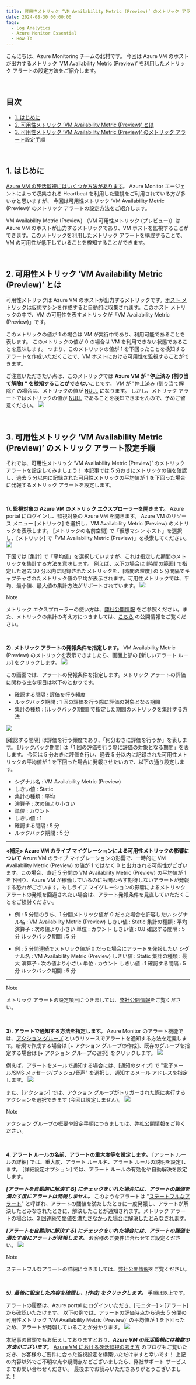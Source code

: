 ```yaml
---
title: 可用性メトリック ‘VM Availability Metric (Preview)’ のメトリック アラートについて
date: 2024-08-30 00:00:00
tags:
  - Log Analytics
  - Azure Monitor Essential
  - How-To
---
```


こんにちは、Azure Monitoring チームの北村です。
今回は Azure VM のホストが出力するメトリック ‘VM Availability Metric (Preview)’ を利用したメトリック アラートの設定方法をご紹介します。

<br>

<!-- more -->
## 目次
- [1. はじめに](#1-はじめに)
- [2. 可用性メトリック ‘VM Availability Metric (Preview)’ とは](#2-可用性メトリック-‘VM-Availability-Metric-Preview-’-とは)
- [3. 可用性メトリック ‘VM Availability Metric (Preview)’ のメトリック アラート設定手順](#3-可用性メトリック-‘VM-Availability-Metric-Preview-’-のメトリック-アラート設定手順)

<br>


## 1. はじめに
[Azure VM の死活監視にはいくつか方法があります](https://jpazmon-integ.github.io/blog/LogAnalytics/MonitorVM02/)。
Azure Monitor エージェントによって収集される Heartbeat を利用した監視をご利用されている方が多いかと思いますが、
今回は可用性メトリック ‘VM Availability Metric (Preview)’ のメトリック アラートの設定方法をご紹介します。

VM Availability Metric (Preview) （VM 可用性メトリック (プレビュー)）は Azure VM のホストが出力するメトリックであり、VM ホストを監視することができます。このメトリックを利用したメトリック アラートを構成することで、VM の可用性が低下していることを検知することができます。

<br>


## 2. 可用性メトリック ‘VM Availability Metric (Preview)’ とは
可用性メトリックは Azure VM のホストが出力するメトリックです。[ホスト メトリック](https://learn.microsoft.com/ja-jp/azure/azure-monitor/reference/supported-metrics/microsoft-compute-virtualmachines-metrics)は仮想マシンを作成すると自動的に収集されます。このホスト メトリックの中で、VM の可用性を表すメトリックが「VM Availability Metric (Preview)」です。

このメトリックの値が 1 の場合は VM が実行中であり、利用可能であることを表します。
このメトリックの値が 0 の場合は VM を利用できない状態であることを意味します。
つまり、このメトリックの値が 1 を下回ったことを検知するアラートを作成いただくことで、VM ホストにおける可用性を監視することができます。

ご注意いただきたい点は、このメトリックでは **Azure VM が "停止済み (割り当て解除) " を検知することができない**ことです。
VM が "停止済み (割り当て解除)" の場合は、メトリックの値が [NULL](https://learn.microsoft.com/ja-jp/azure/virtual-machines/monitor-vm-reference#vm-availability-metric-preview) になります。
しかし、メトリック アラートではメトリックの値が [NULL](https://learn.microsoft.com/ja-jp/azure/azure-monitor/essentials/metrics-aggregation-explained#null-and-zero-values) であることを検知できませんので、予めご留意ください。
![](./VMAvailability-MetricAlert/image01.png)

<br>


## 3. 可用性メトリック ‘VM Availability Metric (Preview)’ のメトリック アラート設定手順
それでは、可用性メトリック ‘VM Availability Metric (Preview)’ のメトリック アラートを設定してみましょう！
本記事では 5 分おきにメトリックの値を確認し、過去 5 分以内に記録された可用性メトリックの平均値が 1 を下回った場合に発報するメトリック アラートを設定します。

<br>

**1). 監視対象の Azure VM のメトリック エクスプローラーを開きます。**
Azure portal にログインし、監視対象の Azure VM を開きます。
Azure VM のリソース メニュー [メトリック] を選択し、VM Availability Metric (Preview) のメトリックを表示します。
[メトリックの名前空間] で「仮想マシン ホスト」を選択し、[メトリック] で「VM Availability Metric (Preview)」を検索してください。
![](./VMAvailability-MetricAlert/image02.png)



下図では [集計] で「平均値」を選択していますが、これは指定した期間のメトリックを集計する方法を意味します。
例えば、以下の場合は [時間の範囲] で指定した過去 30 分以内に記録されたメトリックを、[時間の粒度] の 5 分間隔でキャプチャされたメトリック値の平均が表示されます。可用性メトリックでは、平均、最小値、最大値の集計方法がサポートされています。
![](./VMAvailability-MetricAlert/image03.png)

> [!NOTE]
> メトリック エクスプローラーの使い方は、[弊社公開情報](https://learn.microsoft.com/ja-jp/azure/azure-monitor/essentials/analyze-metrics) をご参照ください。また、メトリックの集計の考え方につきましては、[こちら](https://learn.microsoft.com/ja-jp/azure/azure-monitor/essentials/metrics-aggregation-explained#aggregation-types) の公開情報をご覧ください。

<br>

**2). メトリック アラートの発報条件を指定します。** 
VM Availability Metric (Preview) のメトリックを表示できましたら、画面上部の [新しいアラート ルール] をクリックします。
![](./VMAvailability-MetricAlert/image04.png)


この画面では、アラートの発報条件を指定します。メトリック アラートの評価に関わる主な項目は以下のとおりです。

- 確認する間隔 : 評価を行う頻度
- ルックバック期間 : 1 回の評価を行う際に評価の対象となる期間
- 集計の種類 : [ルックバック期間] で指定した期間のメトリックを集計する方法

![](./VMAvailability-MetricAlert/image05.png)


[確認する間隔] は評価を行う頻度であり、「何分おきに評価を行うか」を表します。
[ルックバック期間] は「1 回の評価を行う際に評価の対象となる期間」を表します。
今回は 5 分おきに評価を行い、過去 5 分以内に記録された可用性メトリックの平均値が 1 を下回った場合に発報させたいので、以下の通り設定します。


- シグナル名 : VM Availability Metric (Preview) 
- しきい値 : Static
- 集計の種類 : 平均
- 演算子 : 次の値より小さい
- 単位 : カウント
- しきい値 : 1
- 確認する間隔 : 5 分
- ルックバック期間 : 5 分


---
**<補足> Azure VM のライブ マイグレーションによる可用性メトリックの影響について**
Azure VM のライブ マイグレーションの影響で、一時的に VM Availability Metric (Preview) の値が 1 ではなく 0 と出力される可能性がございます。この場合、直近 5 分間の VM Availability Metric (Preview) の平均値が 1 を下回り、Azure VM が稼働しているのにも関わらず期待しないアラートが発報する恐れがございます。もしライブ マイグレーションの影響によるメトリック アラートの発報を回避されたい場合は、アラート発報条件を見直していただくことをご検討ください。

- 例 : 5 分間のうち、1 分間メトリック値が 0 だった場合を許容したい
シグナル名 : VM Availability Metric (Preview)
しきい値 : Static
集計の種類 : 平均
演算子 : 次の値より小さい
単位 : カウント
しきい値 : 0.8
確認する間隔 : 5 分
ルックバック期間 : 5 分

- 例 : 5 分間連続でメトリック値が 0 だった場合にアラートを発報したい
シグナル名 : VM Availability Metric (Preview)
しきい値 : Static
集計の種類 : 最大
演算子 : 次の値より小さい
単位 : カウント
しきい値 : 1
確認する間隔 : 5 分
ルックバック期間 : 5 分
---

> [!NOTE]
> メトリック アラートの設定項目につきましては、[弊社公開情報](https://learn.microsoft.com/ja-jp/azure/azure-monitor/alerts/alerts-create-metric-alert-rule)をご覧ください。


<br>

**3). アラートで通知する方法を指定します。**
Azure Monitor のアラート機能では、[アクション グループ](https://learn.microsoft.com/ja-jp/azure/azure-monitor/alerts/action-groups) というリソースでアラートを通知する方法を定義します。新規で作成する場合は [+ アクション グループの作成]、既存のグループを指定する場合は [+ アクション グループの選択] をクリックします。
![](./VMAvailability-MetricAlert/image06.png)

例えば、アラートをメールで通知する場合には、[通知のタイプ] で "電子メール/SMS メッセージ/プッシュ/音声" を選択し、通知するメール アドレスを指定します。
![](./VMAvailability-MetricAlert/image07.png)


また、[アクション] では、アクション グループがトリガーされた際に実行するアクションを選択できます (今回は設定しません)。
![](./VMAvailability-MetricAlert/image08.png)

> [!NOTE]
> アクション グループの概要や設定手順につきましては、[弊社公開情報](https://learn.microsoft.com/ja-jp/azure/azure-monitor/alerts/action-groups#create-an-action-group-in-the-azure-portal)をご覧ください。

<br>

**4. アラート ルールの名前、アラートの重大度等を設定します。**
[アラート ルールの詳細] では、重大度、アラート ルール名、アラート ルールの説明を設定します。
[詳細設定オプション] では、アラート ルールの有効化や自動解決を設定します。

***[アラートを自動的に解決する] にチェックをいれた場合には、アラートの閾値を満たす度にアラートは発報しません。***
このようなアラートは "[ステートフルなアラート](https://learn.microsoft.com/ja-jp/azure/azure-monitor/alerts/alerts-overview#alerts-and-state)" と呼ばれ、アラートの閾値を満たしたときに一度発報し、アラートが解決したとみなされたときに、解決したことが通知されます。メトリック アラートの場合は、[3 回連続で閾値を満たさなかった場合に解決したとみなされます](https://learn.microsoft.com/ja-jp/azure/azure-monitor/alerts/alerts-overview#stateful-alerts)。

***[アラートを自動的に解決する] にチェックをいれた場合には、アラートの閾値を満たす度にアラートが発報します。*** お客様のご要件に合わせてご設定ください。
![](./VMAvailability-MetricAlert/image09.png)

> [!NOTE]
> ステートフルなアラートの詳細につきましては、[弊社公開情報](https://learn.microsoft.com/ja-jp/azure/azure-monitor/alerts/alerts-overview#stateful-alerts)をご覧ください。

<br>

***5). 最後に設定した内容を確認し、[作成] をクリックします。***
手順は以上です。

アラートの履歴は、Azure portal にログインいただき、[モニター] > [アラート] から確認いただけます。
以下の例では、アラートの評価時点から過去 5 分間の可用性メトリック ‘VM Availability Metric (Preview)’ の平均値が 1 を下回ったため、アラートが発報していることが分かります。
![](./VMAvailability-MetricAlert/image10.png)


本記事の冒頭でもお伝えしておりますとおり、***Azure VM の死活監視には複数の方法がございます***。
[Azure VM における死活監視の考え方](https://jpazmon-integ.github.io/blog/LogAnalytics/MonitorVM02/) のブログもご覧いただき、お客様のご要件に合った監視設定を構築いただけますと幸いです！
上記の内容以外でご不明な点や疑問点などございましたら、弊社サポート サービスまでお問い合わせください。
最後までお読みいただきありがとうございました！
